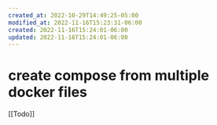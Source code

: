 ```yaml
---
created_at: 2022-10-29T14:49:25-05:00
modified_at: 2022-11-16T15:23:31-06:00
created: 2022-11-16T15:24:01-06:00
updated: 2022-11-16T15:24:01-06:00
---
```

# create compose from multiple docker files

[[Todo]]